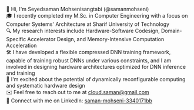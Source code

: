 👋 Hi, I'm Seyedsaman Mohsenisangtabi (@samanmohseni)  
🎓 I recently completed my M.Sc. in Computer Engineering with a focus on Computer Systems' Architecture at Sharif University of Technology  
🔍 My research interests include Hardware-Software Codesign, Domain-Specific Accelerator Design, and Memory-Intensive Computation Acceleration  
🛠️ I have developed a flexible compressed DNN training framework, capable of training robust DNNs under various constraints, and I am involved in designing hardware architectures optimized for DNN inference and training  
📝 I'm excited about the potential of dynamically reconfigurable computing and systematic hardware design  
✉️ Feel free to reach out to me at cloud.saman@gmail.com  
🔗 Connect with me on LinkedIn: [saman-mohseni-3340171bb](https://linkedin.com/in/saman-mohseni-3340171bb)  

<!---
SamanMohseni/SamanMohseni is a ✨ special ✨ repository because its `README.md` (this file) appears on your GitHub profile.
You can click the Preview link to take a look at your changes.
--->
